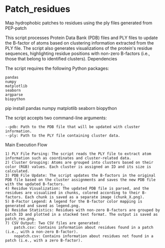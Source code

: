 # Patch_residues
Map hydrophobic patches to residues using the ply files generated from PEP-patch

This script processes Protein Data Bank (PDB) files and PLY files to update the B-factor of atoms based on clustering information extracted from the PLY file. The script also generates visualizations of the protein's residue sequences, highlighting residue positions with non-zero B-factors (i.e., those that belong to identified clusters).
Dependencies

The script requires the following Python packages:

    pandas
    numpy
    matplotlib
    seaborn
    argparse
    biopython

pip install pandas numpy matplotlib seaborn biopython

The script accepts two command-line arguments:

    --pdb: Path to the PDB file that will be updated with cluster information.
    --ply: Path to the PLY file containing cluster data.

Main Execution Flow

    1) PLY File Parsing: The script reads the PLY file to extract atom information such as coordinates and cluster-related data.
    2) Cluster Grouping: Atoms are grouped into clusters based on their color (RGB) values. Each cluster is assigned an ID and its size is calculated.
    3) PDB File Update: The script updates the B-factors in the original PDB file based on the cluster assignments and saves the new PDB file with the updated B-factors.
    4) Residue Visualization: The updated PDB file is parsed, and the residues are visualized in chunks, colored according to their B-factors. Each chunk is saved as a separate image (chunk_X.png).
    5) B-Factor Legend: A legend for the B-factor color mapping is generated and saved as legend.png.
    6) Residue Statistics: Residues with non-zero B-factors are grouped by patch ID and plotted in a stacked text format. The output is saved as patch_res.png.
    7) CSV Output: Two CSV files are generated:
        patch.csv: Contains information about residues found in a patch (i.e., with a non-zero B-factor).
        nopatch.csv: Contains information about residues not found in a patch (i.e., with a zero B-factor).
